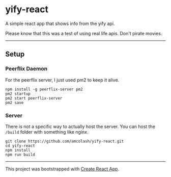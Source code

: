 # yify-react
A simple react app that shows info from the yify api.

Please know that this was a test of using real life apis. Don't pirate movies.

---

## Setup

### Peerflix Daemon
For the peerflix server, I just used pm2 to keep it alive.
```
npm install -g peerflix-server pm2
pm2 startup
pm2 start peerflix-server
pm2 save
```

### Server
There is not a specific way to actually host the server. You can host the `/build` folder with something like nginx.
```
git clone https://github.com/amcolash/yify-react.git
cd yify-react
npm install
npm run build
```


---

This project was bootstrapped with [Create React App](https://github.com/facebookincubator/create-react-app).